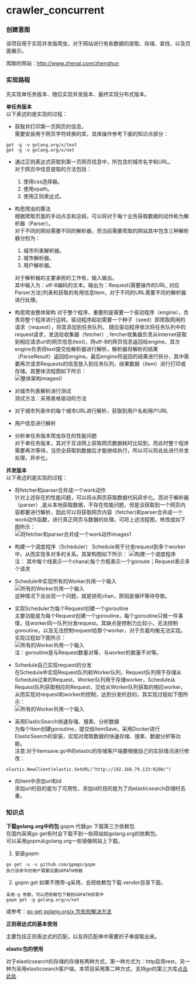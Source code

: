 # crawler_concurrent    

### 创建意图    

该项目用于实现并发版爬虫，对于网站进行有些数据的提取、存储、查找、以及页面展示。    

爬取的网站：http://www.zhenai.com/zhenghun    

### 实现路程    

先实现单任务版本、随后实现并发版本、最终实现分布式版本。 

**单任务版本**    
以下表述的是实现的过程：

* 获取并打印第一页网页的信息。  
  需要安装用于网页字符转换的库，具体操作参考下面的知识点部分：    
```
get -g -v golang.org/x/text    
get -g -v golang.org/x/net
```
* 通过正则表达式获取到第一页网页信息中，所包含的城市名字和URL。  
  对于网页中信息提取的方法包括：    
  1. 使用css选择器。    
  2. 使用xpath。    
  3. 使用正则表达式。    
  
 
* 构思爬虫的算法    
  根据爬取页面的手动点击和总结，可以将对于每个业务获取数据的动作称为解析器（Parser）。    
  对于不同的网站需要不同的解析器，而当前需要爬取的网站其中包含三种解析器分别为：    
  1. 城市列表解析器。    
  2. 城市解析器。    
  3. 用户解析器。    
  
  对于解析器的主要承担的工作有，输入输出。    
  其中输入为：utf-8编码的文本。输出为：Request{需要操作的URL, 对应Parser方法}列表和获取的有用信息item，对于不同的URL需要不同的解析器进行处理。    

* 构思爬虫整体架构
  对于整个程序，重要的是需要一个驱动程序（engine），负责将整个程序进行运转。驱动程序起初需要一个种子（seed）即爬取网闸的请求（request），将其添加到任务队列。 随后驱动程序依次将任务队列中的request请求，发送给收集器（fetcher）, fercher收集器负责从Internet获取到相应请求url的网页信息(text)，将utf-8的网页信息返回给engine。其次engine负责将text提交给解析器进行解析，解析器将解析的结果（ParseResult）返回给engine。最后engine将返回的结果进行拆分，其中需要再次请求Requests的信息放入到任务队列，结果数据（item）进行打印或存储。其整体流程图如下所示：    
  ![整体架构images0](https://github.com/Clodfisher/crawler_concurrent/raw/master/readmeimages/images0.jpg)     

* 对城市列表解析进行测试      
  测试方法：采用表格驱动的方法    

* 对于城市列表中的每个城市URL进行解析，获取到用户名和用户URL        

* 用户信息进行解析    

* 分析单任务版本爬虫存在的性能问题    
  对于单任务版本，其对于互谅网上获取网页数据耗时比较到，而此时整个程序需要再次等待，当完全获取到数据后才能继续执行，所以可以将此处进行并发处理，异步化。   

**并发版本**    
以下表述的是实现的过程：    

* 将fetcher和parser合并成一个work动作    
针对上述存在的性能问题，可以将从网页获取数据代码异步化。而对于解析器（parser）,是从本地获取数据，不存在性能问题，但是没获取到一个网页内容都要进行解析，因此可以将获取网页内容（fetcher)和parser合并成一个work动作函数，进行真正网页与数据的处理。可将上述流程图，修改成如下图所示：    
![将fetcher和parser合并成一个work动作images1](https://github.com/Clodfisher/crawler_concurrent/raw/master/readmeimages/images1.jpg)         

* 构建一个调度程序（Scheduler）
  Schedule用于分发request到多个worker中，从而实现多对多的关系。其架构图如下所示：
![构建一个调度程序](https://github.com/Clodfisher/crawler_concurrent/raw/master/readmeimages/images2.jpg)   
注： 其中每个线表示一个chanal;每个方框表示一个goroute；Request表示多个请求   

* Schedule中实现所有的Worker共用一个输入       
![所有的Worker共用一个输入](https://github.com/Clodfisher/crawler_concurrent/raw/master/readmeimages/images3.jpg)   
  这种情况下会出现一个问题，就是锁死chan，原因是循环等待导致。    

* 实现Scheduler为每个Request创建一个goroutine      
  主要功能是为每个Request创建一个goroutine，每个goroutine只做一件事情，往worker同一队列分发request。其缺点是控制力比较小，无法控制goroutine，以及无法控制request给那个worker，对于负载均衡无法实现。实现过程如下图所示：    
![所有的Worker共用一个输入](https://github.com/Clodfisher/crawler_concurrent/raw/master/readmeimages/images4.jpg)      
注：goroutine是与Request数量对等，与worker的数量不对等。    

* Schedule自己实现request的分发    
  在Schedule中实现Request队列和Worker队列，Request队列用于存储从Schedule过来的Request，Worker队列用于存储worker，Schedule从Request队列获取相应的Request，交给从Worker队列获取的相应worker，从而实现对request和worker的控制，达到分发的目的。其实现过程如下图所示：    
![所有的Worker共用一个输入](https://github.com/Clodfisher/crawler_concurrent/raw/master/readmeimages/images5.jpg)      
   
* 采用ElasticSearch快速存储、搜素、分析数据    
  为每个Item创建goroutine，提交给ItemSave，采用Docker进行ElasticSearch的安装，实现对爬取数据的快速存储、搜素、数据分析等功能。    
  注意:对于itemsave.go中的elastic的存储客户端要根据自己的实际情况进行修改：  
```
elastic.NewClient(elastic.SetURL("http://192.168.79.133:9200/")
```
* 向item中添加url和id    
  添加url的目的是为了可用性，添加id的目的是为了向elasticsearch存储时去重。     


   


### 知识点    

**下载golang.org中的包**
gopm 代替go 下载第三方依赖包    
在国内采用go get有时会下载不到一些网站如golang.org的依赖包。    
可以采用gopm从golang.org一些镜像网站上下载。    
1. 安装gopm    
```
go get -u -v github.com/gpmgo/gopm
执行该命令的用户需要设置GOPATH参数
```
2. gopm get 如果不携带-g采用，会把依赖包下载.vendor目录下面。    
```
采用-g 参数，可以把依赖包下载到GOPATH目录中 
gopm get -g golang.org/x/net   
```

或参考：[go get golang.org/x 包失败解决方法](https://blog.csdn.net/alexwoo0501/article/details/73409917)

**正则表达式的基本使用**    

主要包括正则表达式的匹配，以及将匹配串中需要的子串提取出来。    

**elastic包的使用**    

对于elasticsearch的存储的存储有两种方式，第一种方式为：http启用rest，另一种为采用elasticsearch客户端，本项目采用第二种方式，支持go的第三方库[点击此处](https://www.elastic.co/guide/en/elasticsearch/client/index.html)       



